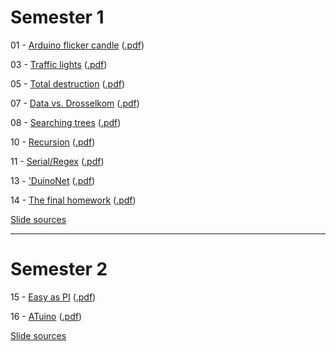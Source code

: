 <!--

                  Copyright (C)  2017  Leonard Göhrs.
   Permission is granted to copy, distribute and/or modify this document
    under the terms of the GNU Free Documentation License, Version 1.3
     or any later version published by the Free Software Foundation;
  with no Invariant Sections, no Front-Cover Texts, and no Back-Cover Texts.
      A copy of the license is included in the file "LICENSE-FDL.txt".

-->

Semester 1
==========

01 - [Arduino flicker candle][t1_html] ([.pdf][t1_pdf])

03 - [Traffic lights][t3_html] ([.pdf][t3_pdf])

05 - [Total destruction][t5_html] ([.pdf][t5_pdf])

07 - [Data vs. Drosselkom][t7_html] ([.pdf][t7_pdf])

08 - [Searching trees][t8_html] ([.pdf][t8_pdf])

10 - [Recursion][t10_html] ([.pdf][t10_pdf])

11 - [Serial/Regex][t11_html] ([.pdf][t11_pdf])

13 - ['DuinoNet][t13_html] ([.pdf][t13_pdf])

14 - [The final homework][t14_html] ([.pdf][t14_pdf])

[Slide sources][sources]

---

Semester 2
==========

15 - [Easy as PI][t15_html] ([.pdf][t15_pdf])

16 - [ATuino][t16_html] ([.pdf][t16_pdf])

[Slide sources][sources]


[t1_html]: 01-arduino-flicker-candle.html
[t1_pdf]: 01-arduino-flicker-candle.pdf

[t3_html]: 03-traffic-lights.html
[t3_pdf]: 03-traffic-lights.pdf

[t5_html]: 05-total-destruction.html
[t5_pdf]: 05-total-destruction.pdf

[t7_html]: 07-data-vs-drosselkom.html
[t7_pdf]: 07-data-vs-drosselkom.pdf

[t8_html]: 08-searching-trees.html
[t8_pdf]: 08-searching-trees.pdf

[t10_html]: 10-recursion.html
[t10_pdf]: 10-recursion.pdf

[t11_html]: 11-serial-io.html
[t11_pdf]: 11-serial-io.pdf

[t13_html]: 13-duinonet.html
[t13_pdf]: 13-duinonet.pdf

[t14_html]: 14-homework-solution.html
[t14_pdf]: 14-homework-solution.pdf


[t15_html]: 15-easy-as-pi.html
[t15_pdf]: 15-easy-as-pi.pdf

[t16_html]: 16-snekduino.html
[t16_pdf]: 16-snekduino.pdf


[sources]: https://github.com/hnez/GDITutorials
